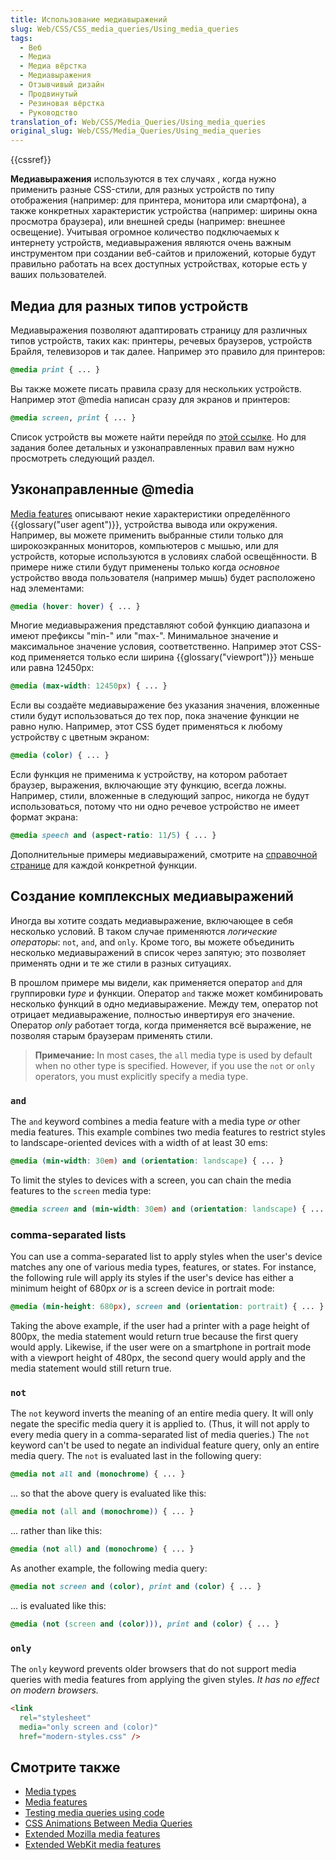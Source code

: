```yaml
---
title: Использование медиавыражений
slug: Web/CSS/CSS_media_queries/Using_media_queries
tags:
  - Веб
  - Медиа
  - Медиа вёрстка
  - Медиавыражения
  - Отзывчивый дизайн
  - Продвинутый
  - Резиновая вёрстка
  - Руководство
translation_of: Web/CSS/Media_Queries/Using_media_queries
original_slug: Web/CSS/Media_Queries/Using_media_queries
---
```


{{cssref}}

**Медиавыражения** используются в тех случаях , когда нужно применить разные CSS-стили, для разных устройств по типу отображения (например: для принтера, монитора или смартфона), а также конкретных характеристик устройства (например: ширины окна просмотра браузера), или внешней среды (например: внешнее освещение). Учитывая огромное количество подключаемых к интернету устройств, медиавыражения являются очень важным инструментом при создании веб-сайтов и приложений, которые будут правильно работать на всех доступных устройствах, которые есть у ваших пользователей.

## Медиа для разных типов устройств

Медиавыражения позволяют адаптировать страницу для различных типов устройств, таких как: принтеры, речевых браузеров, устройств Брайля, телевизоров и так далее. Например это правило для принтеров:

```css
@media print { ... }
```

Вы также можете писать правила сразу для нескольких устройств. Например этот @media написан сразу для экранов и принтеров:

```css
@media screen, print { ... }
```

Список устройств вы можете найти перейдя по [этой ссылке](/ru/docs/CSS/@media#Media_types). Но для задания более детальных и узконаправленных правил вам нужно просмотреть следующий раздел.

## Узконаправленные @media

[Media features](/ru/docs/CSS/@media#Media_features) описывают некие характеристики определённого {{glossary("user agent")}}, устройства вывода или окружения. Например, вы можете применить выбранные стили только для широкоэкранных мониторов, компьютеров с мышью, или для устройств, которые используются в условиях слабой освещённости. В примере ниже стили будут применены только когда _основное_ устройство ввода пользователя (например мышь) будет расположено над элементами:

```css
@media (hover: hover) { ... }
```

Многие медиавыражения представляют собой функцию диапазона и имеют префиксы "min-" или "max-". Минимальное значение и максимальное значение условия, соответственно. Например этот CSS-код применяется только если ширина {{glossary("viewport")}} меньше или равна 12450px:

```css
@media (max-width: 12450px) { ... }
```

Если вы создаёте медиавыражение без указания значения, вложенные стили будут использоваться до тех пор, пока значение функции не равно нулю. Например, этот CSS будет применяться к любому устройству с цветным экраном:

```css
@media (color) { ... }
```

Если функция не применима к устройству, на котором работает браузер, выражения, включающие эту функцию, всегда ложны. Например, стили, вложенные в следующий запрос, никогда не будут использоваться, потому что ни одно речевое устройство не имеет формат экрана:

```css
@media speech and (aspect-ratio: 11/5) { ... }
```

Дополнительные примеры медиавыражений, смотрите на [справочной странице](/ru/docs/Web/CSS/@media#Media_features) для каждой конкретной функции.

## Создание комплексных медиавыражений

Иногда вы хотите создать медиавыражение, включающее в себя несколько условий. В таком случае применяются _логические операторы_: `not`, `and`, and `only`. Кроме того, вы можете объединить несколько медиавыражений в список через запятую; это позволяет применять одни и те же стили в разных ситуациях.

В прошлом примере мы видели, как применяется оператор `and` для группировки _type_ и функции. Оператор `and` также может комбинировать несколько функций в одно медиавыражение. Между тем, оператор not отрицает медиавыражение, полностью инвертируя его значение. Оператор _only_ работает тогда, когда применяется всё выражение, не позволяя старым браузерам применять стили.

> **Примечание:** In most cases, the `all` media type is used by default when no other type is specified. However, if you use the `not` or `only` operators, you must explicitly specify a media type.

### `and`

The `and` keyword combines a media feature with a media type _or_ other media features. This example combines two media features to restrict styles to landscape-oriented devices with a width of at least 30 ems:

```css
@media (min-width: 30em) and (orientation: landscape) { ... }
```

To limit the styles to devices with a screen, you can chain the media features to the `screen` media type:

```css
@media screen and (min-width: 30em) and (orientation: landscape) { ...  }
```

### comma-separated lists

You can use a comma-separated list to apply styles when the user's device matches any one of various media types, features, or states. For instance, the following rule will apply its styles if the user's device has either a minimum height of 680px _or_ is a screen device in portrait mode:

```css
@media (min-height: 680px), screen and (orientation: portrait) { ... }
```

Taking the above example, if the user had a printer with a page height of 800px, the media statement would return true because the first query would apply. Likewise, if the user were on a smartphone in portrait mode with a viewport height of 480px, the second query would apply and the media statement would still return true.

### `not`

The `not` keyword inverts the meaning of an entire media query. It will only negate the specific media query it is applied to. (Thus, it will not apply to every media query in a comma-separated list of media queries.) The `not` keyword can't be used to negate an individual feature query, only an entire media query. The `not` is evaluated last in the following query:

```css
@media not all and (monochrome) { ... }
```

... so that the above query is evaluated like this:

```css
@media not (all and (monochrome)) { ... }
```

... rather than like this:

```css example-bad
@media (not all) and (monochrome) { ... }
```

As another example, the following media query:

```css
@media not screen and (color), print and (color) { ... }
```

... is evaluated like this:

```css
@media (not (screen and (color))), print and (color) { ... }
```

### `only`

The `only` keyword prevents older browsers that do not support media queries with media features from applying the given styles. _It has no effect on modern browsers._

```html
<link
  rel="stylesheet"
  media="only screen and (color)"
  href="modern-styles.css" />
```

## Смотрите также

- [Media types](/ru/docs/CSS/@media#Media_types)
- [Media features](/ru/docs/CSS/@media#Media_features)
- [Testing media queries using code](/ru/docs/CSS/Using_media_queries_from_code)
- [CSS Animations Between Media Queries](http://davidwalsh.name/animate-media-queries)
- [Extended Mozilla media features](/ru/docs/Web/CSS/Mozilla_Extensions#Media_features)
- [Extended WebKit media features](/ru/docs/Web/CSS/Webkit_Extensions#Media_features)
